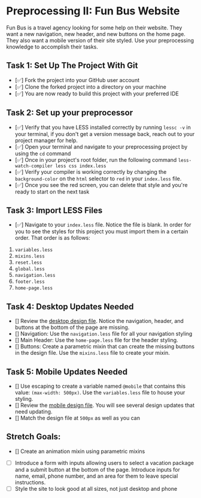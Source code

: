 # Preprocessing II: Fun Bus Website

Fun Bus is a travel agency looking for some help on their website. They want a new navigation, new header, and new buttons on the home page. They also want a mobile version of their site styled. Use your preprocessing knowledge to accomplish their tasks.

## Task 1: Set Up The Project With Git

- [✅] Fork the project into your GitHub user account
- [✅] Clone the forked project into a directory on your machine
- [✅] You are now ready to build this project with your preferred IDE

## Task 2: Set up your preprocessor

- [✅] Verify that you have LESS installed correctly by running `lessc -v` in your terminal, if you don't get a version message back, reach out to your project manager for help.
- [✅] Open your terminal and navigate to your preprocessing project by using the `cd` command
- [✅] Once in your project's root folder, run the following command `less-watch-compiler less css index.less`
- [✅] Verify your compiler is working correctly by changing the `background-color` on the `html` selector to `red` in your `index.less` file.
- [✅] Once you see the red screen, you can delete that style and you're ready to start on the next task

## Task 3: Import LESS Files

- [✅] Navigate to your `index.less` file. Notice the file is blank. In order for you to see the styles for this project you must import them in a certain order. That order is as follows:

1. `variables.less`
2. `mixins.less`
3. `reset.less`
4. `global.less`
5. `navigation.less`
6. `footer.less`
7. `home-page.less`

## Task 4: Desktop Updates Needed

- [] Review the [desktop design file](design-files/fun-bus-desktop.png). Notice the navigation, header, and buttons at the bottom of the page are missing.
- [] Navigation: Use the `navigation.less` file for all your navigation styling
- [] Main Header: Use the `home-page.less` file for the header styling.
- [] Buttons: Create a parametric mixin that can create the missing buttons in the design file. Use the `mixins.less` file to create your mixin.

## Task 5: Mobile Updates Needed

- [] Use escaping to create a variable named `@mobile` that contains this value: `(max-width: 500px)`. Use the `variables.less` file to house your styling.
- [] Review the [mobile design file](design-files/fun-bus-mobile.png). You will see several design updates that need updating.
- [] Match the design file at `500px` as well as you can

## Stretch Goals:

- [] Create an animation mixin using parametric mixins
- [ ] Introduce a form with inputs allowing users to select a vacation package and a submit button at the bottom of the page. Introduce inputs for name, email, phone number, and an area for them to leave special instructions.
- [ ] Style the site to look good at all sizes, not just desktop and phone
